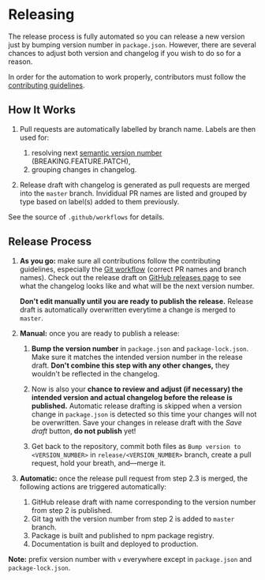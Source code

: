 # Releasing

The release process is fully automated so you can release a new version just
by bumping version number in `package.json`. However, there are several chances
to adjust both version and changelog if you wish to do so for a reason.

In order for the automation to work properly, contributors must follow the
[contributing guidelines][gh-contributing].

## How It Works

1. Pull requests are automatically labelled by branch name. Labels are then used
   for:

   1. resolving next [semantic version number][semver]
      (BREAKING.FEATURE.PATCH),
   2. grouping changes in changelog.

2. Release draft with changelog is generated as pull requests are merged into
   the `master` branch. Invididual PR names are listed and grouped by type based
   on label(s) added to them previously.

See the source of `.github/workflows` for details.

## Release Process

1. **As you go:** make sure all contributions follow the contributing
   guidelines, especially the [Git workflow][gh-contributing-git] (correct
   PR names and branch names). Check out the release draft on
   [GitHub releases page][gh-releases] to see what the changelog looks like and
   what will be the next version number.

   **Don't edit manually until you are ready to publish the release.** Release
   draft is automatically overwritten everytime a change is merged to `master`.

2. **Manual:** once you are ready to publish a release:

   1. **Bump the version number** in `package.json` and `package-lock.json`.
      Make sure it matches the intended version number in the release draft.
      **Don't combine this step with any other changes,** they wouldn't be
      reflected in the changelog.

   2. Now is also your **chance to review and adjust (if necessary) the intended
      version and actual changelog before the release is published.**
      Automatic release drafting is skipped when a version change in
      `package.json` is  detected so this time your changes will not be
      overwritten. Save your changes in release draft with the _Save draft_
      button, **do not publish** yet!

   3. Get back to the repository, commit both files as
      `Bump version to <VERSION_NUMBER>` in `release/<VERSION_NUMBER>` branch,
      create a pull request, hold your breath, and—merge it.

3. **Automatic:** once the release pull request from step 2.3 is merged, the
   following actions are triggered automatically:

   1. GitHub release draft with name corresponding to the version number from
      step 2 is published.
   2. Git tag with the version number from step 2 is added to `master` branch.
   3. Package is built and published to npm package registry.
   4. Documentation is built and deployed to production.

**Note:** prefix version number with `v` everywhere except in `package.json` and
`package-lock.json`.

[semver]: https://semver.org
[gh-contributing]: https://github.com/react-ui-org/react-ui/blob/master/CONTRIBUTING.md
[gh-contributing-git]: https://github.com/react-ui-org/react-ui/blob/master/CONTRIBUTING.md#git-workflow
[gh-releases]: https://github.com/react-ui-org/react-ui/releases
